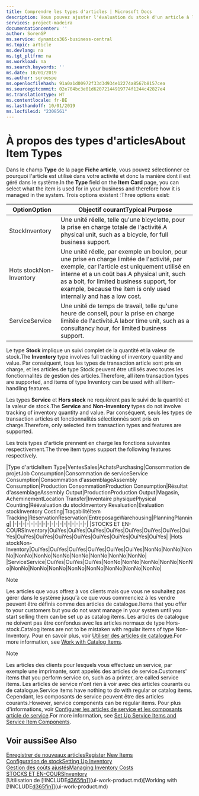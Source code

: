 ```yaml
---
title: Comprendre les types d'articles | Microsoft Docs
description: Vous pouvez ajuster l'évaluation du stock d'un article à l'aide des méthodes FIFO ou d'évaluation stock moyen, par exemple, lorsque les coûts article sont modifiés pour des motifs autres que les transactions.
services: project-madeira
documentationcenter: ''
author: SorenGP
ms.service: dynamics365-business-central
ms.topic: article
ms.devlang: na
ms.tgt_pltfrm: na
ms.workload: na
ms.search.keywords: ''
ms.date: 10/01/2019
ms.author: sgroespe
ms.openlocfilehash: 91a0a1d00972f33d3d934e12274a8567b8157cea
ms.sourcegitcommit: 02e704bc3e01d62072144919774f1244c42827e4
ms.translationtype: HT
ms.contentlocale: fr-BE
ms.lasthandoff: 10/01/2019
ms.locfileid: "2308561"
---
```

# <a name="about-item-types"></a><span data-ttu-id="3b113-103">À propos des types d'articles</span><span class="sxs-lookup"><span data-stu-id="3b113-103">About Item Types</span></span>
<span data-ttu-id="3b113-104">Dans le champ **Type** de la page **Fiche article**, vous pouvez sélectionner ce pourquoi l'article est utilisé dans votre activité et donc la manière dont il est géré dans le système.</span><span class="sxs-lookup"><span data-stu-id="3b113-104">In the **Type** field on the **Item Card** page, you can select what the item is used for in your business and therefore how it is managed in the system.</span></span> <span data-ttu-id="3b113-105">Trois options existent :</span><span class="sxs-lookup"><span data-stu-id="3b113-105">Three options exist:</span></span>

|<span data-ttu-id="3b113-106">Option</span><span class="sxs-lookup"><span data-stu-id="3b113-106">Option</span></span>|<span data-ttu-id="3b113-107">Objectif courant</span><span class="sxs-lookup"><span data-stu-id="3b113-107">Typical Purpose</span></span>|
|------|-----------|
|<span data-ttu-id="3b113-108">Stock</span><span class="sxs-lookup"><span data-stu-id="3b113-108">Inventory</span></span>|<span data-ttu-id="3b113-109">Une unité réelle, telle qu'une bicyclette, pour la prise en charge totale de l'activité.</span><span class="sxs-lookup"><span data-stu-id="3b113-109">A physical unit, such as a bicycle, for full business support.</span></span>|
|<span data-ttu-id="3b113-110">Hots stock</span><span class="sxs-lookup"><span data-stu-id="3b113-110">Non-Inventory</span></span>|<span data-ttu-id="3b113-111">Une unité réelle, par exemple un boulon, pour une prise en charge limitée de l'activité, par exemple, car l'article est uniquement utilisé en interne et a un coût bas.</span><span class="sxs-lookup"><span data-stu-id="3b113-111">A physical unit, such as a bolt, for limited business support, for example, because the item is only used internally and has a low cost.</span></span>|
|<span data-ttu-id="3b113-112">Service</span><span class="sxs-lookup"><span data-stu-id="3b113-112">Service</span></span>|<span data-ttu-id="3b113-113">Une unité de temps de travail, telle qu'une heure de conseil, pour la prise en charge limitée de l'activité.</span><span class="sxs-lookup"><span data-stu-id="3b113-113">A labor time unit, such as a consultancy hour, for limited business support.</span></span>|

<span data-ttu-id="3b113-114">Le type **Stock** implique un suivi complet de la quantité et la valeur de stock.</span><span class="sxs-lookup"><span data-stu-id="3b113-114">The **Inventory** type involves full tracking of inventory quantity and value.</span></span> <span data-ttu-id="3b113-115">Par conséquent, tous les types de transaction article sont pris en charge, et les articles de type Stock peuvent être utilisés avec toutes les fonctionnalités de gestion des articles.</span><span class="sxs-lookup"><span data-stu-id="3b113-115">Therefore, all item transaction types are supported, and items of type Inventory can be used with all item-handling features.</span></span>

<span data-ttu-id="3b113-116">Les types **Service** et **Hors stock** ne requièrent pas le suivi de la quantité et la valeur de stock.</span><span class="sxs-lookup"><span data-stu-id="3b113-116">The **Service** and **Non-Inventory** types do not involve tracking of inventory quantity and value.</span></span> <span data-ttu-id="3b113-117">Par conséquent, seuls les types de transaction articles et fonctionnalités sélectionnés sont pris en charge.</span><span class="sxs-lookup"><span data-stu-id="3b113-117">Therefore, only selected item transaction types and features are supported.</span></span>

<span data-ttu-id="3b113-118">Les trois types d'article prennent en charge les fonctions suivantes respectivement.</span><span class="sxs-lookup"><span data-stu-id="3b113-118">The three item types support the following features respectively.</span></span>

|<span data-ttu-id="3b113-119">Type d'article</span><span class="sxs-lookup"><span data-stu-id="3b113-119">Item Type</span></span>|<span data-ttu-id="3b113-120">Ventes</span><span class="sxs-lookup"><span data-stu-id="3b113-120">Sales</span></span>|<span data-ttu-id="3b113-121">Achats</span><span class="sxs-lookup"><span data-stu-id="3b113-121">Purchasing</span></span>|<span data-ttu-id="3b113-122">Consommation de projet</span><span class="sxs-lookup"><span data-stu-id="3b113-122">Job Consumption</span></span>|<span data-ttu-id="3b113-123">Consommation de service</span><span class="sxs-lookup"><span data-stu-id="3b113-123">Service Consumption</span></span>|<span data-ttu-id="3b113-124">Consommation d'assemblage</span><span class="sxs-lookup"><span data-stu-id="3b113-124">Assembly Consumption</span></span>|<span data-ttu-id="3b113-125">Production Consommation</span><span class="sxs-lookup"><span data-stu-id="3b113-125">Production Consumption</span></span>|<span data-ttu-id="3b113-126">Résultat d'assemblage</span><span class="sxs-lookup"><span data-stu-id="3b113-126">Assembly Output</span></span>|<span data-ttu-id="3b113-127">Production</span><span class="sxs-lookup"><span data-stu-id="3b113-127">Production Output</span></span>|<span data-ttu-id="3b113-128">Magasin, Acheminement</span><span class="sxs-lookup"><span data-stu-id="3b113-128">Location Transfer</span></span>|<span data-ttu-id="3b113-129">Inventaire physique</span><span class="sxs-lookup"><span data-stu-id="3b113-129">Physical Counting</span></span>|<span data-ttu-id="3b113-130">Réévaluation du stock</span><span class="sxs-lookup"><span data-stu-id="3b113-130">Inventory Revaluation</span></span>|<span data-ttu-id="3b113-131">Évaluation stock</span><span class="sxs-lookup"><span data-stu-id="3b113-131">Inventory Costing</span></span>|<span data-ttu-id="3b113-132">Traçabilité</span><span class="sxs-lookup"><span data-stu-id="3b113-132">Item Tracking</span></span>|<span data-ttu-id="3b113-133">Réservation</span><span class="sxs-lookup"><span data-stu-id="3b113-133">Reservation</span></span>|<span data-ttu-id="3b113-134">Entreposage</span><span class="sxs-lookup"><span data-stu-id="3b113-134">Warehousing</span></span>|<span data-ttu-id="3b113-135">Planning</span><span class="sxs-lookup"><span data-stu-id="3b113-135">Planning</span></span>|
|-|-|-|-|-|-|-|-|-|-|-|-|-|-|-|-|-|-|
|<span data-ttu-id="3b113-136">STOCKS ET EN-COURS</span><span class="sxs-lookup"><span data-stu-id="3b113-136">Inventory</span></span>|<span data-ttu-id="3b113-137">Oui</span><span class="sxs-lookup"><span data-stu-id="3b113-137">Yes</span></span>|<span data-ttu-id="3b113-138">Oui</span><span class="sxs-lookup"><span data-stu-id="3b113-138">Yes</span></span>|<span data-ttu-id="3b113-139">Oui</span><span class="sxs-lookup"><span data-stu-id="3b113-139">Yes</span></span>|<span data-ttu-id="3b113-140">Oui</span><span class="sxs-lookup"><span data-stu-id="3b113-140">Yes</span></span>|<span data-ttu-id="3b113-141">Oui</span><span class="sxs-lookup"><span data-stu-id="3b113-141">Yes</span></span>|<span data-ttu-id="3b113-142">Oui</span><span class="sxs-lookup"><span data-stu-id="3b113-142">Yes</span></span>|<span data-ttu-id="3b113-143">Oui</span><span class="sxs-lookup"><span data-stu-id="3b113-143">Yes</span></span>|<span data-ttu-id="3b113-144">Oui</span><span class="sxs-lookup"><span data-stu-id="3b113-144">Yes</span></span>|<span data-ttu-id="3b113-145">Oui</span><span class="sxs-lookup"><span data-stu-id="3b113-145">Yes</span></span>|<span data-ttu-id="3b113-146">Oui</span><span class="sxs-lookup"><span data-stu-id="3b113-146">Yes</span></span>|<span data-ttu-id="3b113-147">Oui</span><span class="sxs-lookup"><span data-stu-id="3b113-147">Yes</span></span>|<span data-ttu-id="3b113-148">Oui</span><span class="sxs-lookup"><span data-stu-id="3b113-148">Yes</span></span>|<span data-ttu-id="3b113-149">Oui</span><span class="sxs-lookup"><span data-stu-id="3b113-149">Yes</span></span>|<span data-ttu-id="3b113-150">Oui</span><span class="sxs-lookup"><span data-stu-id="3b113-150">Yes</span></span>|<span data-ttu-id="3b113-151">Oui</span><span class="sxs-lookup"><span data-stu-id="3b113-151">Yes</span></span>|<span data-ttu-id="3b113-152">Oui</span><span class="sxs-lookup"><span data-stu-id="3b113-152">Yes</span></span>|
|<span data-ttu-id="3b113-153">Hots stock</span><span class="sxs-lookup"><span data-stu-id="3b113-153">Non-Inventory</span></span>|<span data-ttu-id="3b113-154">Oui</span><span class="sxs-lookup"><span data-stu-id="3b113-154">Yes</span></span>|<span data-ttu-id="3b113-155">Oui</span><span class="sxs-lookup"><span data-stu-id="3b113-155">Yes</span></span>|<span data-ttu-id="3b113-156">Oui</span><span class="sxs-lookup"><span data-stu-id="3b113-156">Yes</span></span>|<span data-ttu-id="3b113-157">Oui</span><span class="sxs-lookup"><span data-stu-id="3b113-157">Yes</span></span>|<span data-ttu-id="3b113-158">Oui</span><span class="sxs-lookup"><span data-stu-id="3b113-158">Yes</span></span>|<span data-ttu-id="3b113-159">Oui</span><span class="sxs-lookup"><span data-stu-id="3b113-159">Yes</span></span>|<span data-ttu-id="3b113-160">Non</span><span class="sxs-lookup"><span data-stu-id="3b113-160">No</span></span>|<span data-ttu-id="3b113-161">Non</span><span class="sxs-lookup"><span data-stu-id="3b113-161">No</span></span>|<span data-ttu-id="3b113-162">Non</span><span class="sxs-lookup"><span data-stu-id="3b113-162">No</span></span>|<span data-ttu-id="3b113-163">Non</span><span class="sxs-lookup"><span data-stu-id="3b113-163">No</span></span>|<span data-ttu-id="3b113-164">Non</span><span class="sxs-lookup"><span data-stu-id="3b113-164">No</span></span>|<span data-ttu-id="3b113-165">Non</span><span class="sxs-lookup"><span data-stu-id="3b113-165">No</span></span>|<span data-ttu-id="3b113-166">Non</span><span class="sxs-lookup"><span data-stu-id="3b113-166">No</span></span>|<span data-ttu-id="3b113-167">Non</span><span class="sxs-lookup"><span data-stu-id="3b113-167">No</span></span>|<span data-ttu-id="3b113-168">Non</span><span class="sxs-lookup"><span data-stu-id="3b113-168">No</span></span>|<span data-ttu-id="3b113-169">Non</span><span class="sxs-lookup"><span data-stu-id="3b113-169">No</span></span>|
|<span data-ttu-id="3b113-170">Service</span><span class="sxs-lookup"><span data-stu-id="3b113-170">Service</span></span>|<span data-ttu-id="3b113-171">Oui</span><span class="sxs-lookup"><span data-stu-id="3b113-171">Yes</span></span>|<span data-ttu-id="3b113-172">Oui</span><span class="sxs-lookup"><span data-stu-id="3b113-172">Yes</span></span>|<span data-ttu-id="3b113-173">Oui</span><span class="sxs-lookup"><span data-stu-id="3b113-173">Yes</span></span>|<span data-ttu-id="3b113-174">Non</span><span class="sxs-lookup"><span data-stu-id="3b113-174">No</span></span>|<span data-ttu-id="3b113-175">Non</span><span class="sxs-lookup"><span data-stu-id="3b113-175">No</span></span>|<span data-ttu-id="3b113-176">Non</span><span class="sxs-lookup"><span data-stu-id="3b113-176">No</span></span>|<span data-ttu-id="3b113-177">Non</span><span class="sxs-lookup"><span data-stu-id="3b113-177">No</span></span>|<span data-ttu-id="3b113-178">Non</span><span class="sxs-lookup"><span data-stu-id="3b113-178">No</span></span>|<span data-ttu-id="3b113-179">Non</span><span class="sxs-lookup"><span data-stu-id="3b113-179">No</span></span>|<span data-ttu-id="3b113-180">Non</span><span class="sxs-lookup"><span data-stu-id="3b113-180">No</span></span>|<span data-ttu-id="3b113-181">Non</span><span class="sxs-lookup"><span data-stu-id="3b113-181">No</span></span>|<span data-ttu-id="3b113-182">Non</span><span class="sxs-lookup"><span data-stu-id="3b113-182">No</span></span>|<span data-ttu-id="3b113-183">Non</span><span class="sxs-lookup"><span data-stu-id="3b113-183">No</span></span>|<span data-ttu-id="3b113-184">Non</span><span class="sxs-lookup"><span data-stu-id="3b113-184">No</span></span>|<span data-ttu-id="3b113-185">Non</span><span class="sxs-lookup"><span data-stu-id="3b113-185">No</span></span>|<span data-ttu-id="3b113-186">Non</span><span class="sxs-lookup"><span data-stu-id="3b113-186">No</span></span>|

> [!NOTE]
> <span data-ttu-id="3b113-187">Les articles que vous offrez à vos clients mais que vous ne souhaitez pas gérer dans le système jusqu'à ce que vous commenciez à les vendre peuvent être définis comme des articles de catalogue.</span><span class="sxs-lookup"><span data-stu-id="3b113-187">Items that you offer to your customers but you do not want manage in your system until you start selling them can be set up as catalog items.</span></span> <span data-ttu-id="3b113-188">Les articles de catalogue ne doivent pas être confondus avec les articles normaux de type Hors-stock.</span><span class="sxs-lookup"><span data-stu-id="3b113-188">Catalog items are not to be mistaken with regular items of type Non-Inventory.</span></span> <span data-ttu-id="3b113-189">Pour en savoir plus, voir [Utiliser des articles de catalogue](inventory-how-work-nonstock-items.md).</span><span class="sxs-lookup"><span data-stu-id="3b113-189">For more information, see [Work with Catalog Items](inventory-how-work-nonstock-items.md).</span></span>

> [!NOTE]
> <span data-ttu-id="3b113-190">Les articles des clients pour lesquels vous effectuez un service, par exemple une imprimante, sont appelés des articles de service.</span><span class="sxs-lookup"><span data-stu-id="3b113-190">Customers' items that you perform service on, such as a printer, are called service items.</span></span> <span data-ttu-id="3b113-191">Les articles de service n'ont rien à voir avec des articles courants ou de catalogue.</span><span class="sxs-lookup"><span data-stu-id="3b113-191">Service items have nothing to do with regular or catalog items.</span></span> <span data-ttu-id="3b113-192">Cependant, les composants de service peuvent être des articles courants.</span><span class="sxs-lookup"><span data-stu-id="3b113-192">However, service components can be regular items.</span></span> <span data-ttu-id="3b113-193">Pour plus d'informations, voir [Configurer les articles de service et les composants article de service](service-how-setup-service-items.md).</span><span class="sxs-lookup"><span data-stu-id="3b113-193">For more information, see [Set Up Service Items and Service Item Components](service-how-setup-service-items.md).</span></span>

## <a name="see-also"></a><span data-ttu-id="3b113-194">Voir aussi</span><span class="sxs-lookup"><span data-stu-id="3b113-194">See Also</span></span>
[<span data-ttu-id="3b113-195">Enregistrer de nouveaux articles</span><span class="sxs-lookup"><span data-stu-id="3b113-195">Register New Items</span></span>](inventory-how-register-new-items.md)  
[<span data-ttu-id="3b113-196">Configuration de stock</span><span class="sxs-lookup"><span data-stu-id="3b113-196">Setting Up Inventory</span></span>](inventory-setup-inventory.md)  
[<span data-ttu-id="3b113-197">Gestion des coûts ajustés</span><span class="sxs-lookup"><span data-stu-id="3b113-197">Managing Inventory Costs</span></span>](finance-manage-inventory-costs.md)  
[<span data-ttu-id="3b113-198">STOCKS ET EN-COURS</span><span class="sxs-lookup"><span data-stu-id="3b113-198">Inventory</span></span>](inventory-manage-inventory.md)  
<span data-ttu-id="3b113-199">[Utilisation de [!INCLUDE[d365fin](includes/d365fin_md.md)]](ui-work-product.md)</span><span class="sxs-lookup"><span data-stu-id="3b113-199">[Working with [!INCLUDE[d365fin](includes/d365fin_md.md)]](ui-work-product.md)</span></span>
